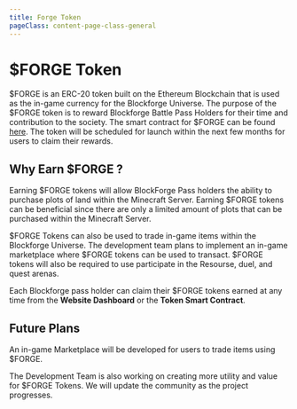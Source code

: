 ```yaml
---
title: Forge Token
pageClass: content-page-class-general
---
```

# $FORGE Token

 $FORGE is an ERC-20 token built on the Ethereum Blockchain that is used as the in-game currency for the Blockforge Universe. The purpose of the $FORGE token is to reward Blockforge Battle Pass Holders for their time and contribution to the society. The smart contract for $FORGE can be found [here](https://etherscan.io/address/0x807a0774236A0fBE9e7f8E7Df49EDFED0e6777Ea). The token will be scheduled for launch within the next few months for users to claim their rewards.


## Why Earn $FORGE ?

Earning $FORGE tokens will allow BlockForge Pass holders the ability to purchase plots of land within the Minecraft Server. Earning $FORGE tokens can be beneficial since there are only a limited amount of plots that can be purchased within the Minecraft Server.

$FORGE Tokens can also be used to trade in-game items within the Blockforge Universe. The development team plans to implement an in-game marketplace where $FORGE tokens can be used to transact. $FORGE tokens will also be required to use participate in the Resourse, duel, and quest arenas.

Each Blockforge pass holder can claim their $FORGE tokens earned at any time from the **Website Dashboard** or the **Token Smart Contract**.


## Future Plans

An in-game Marketplace will be developed for users to trade items using $FORGE.

The Development Team is also working on creating more utility and value for $FORGE Tokens. We will update the community as the project progresses.
